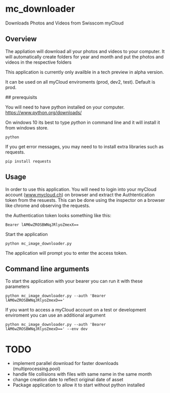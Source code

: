 # mc_downloader
Downloads Photos and Videos from Swisscom myCloud

## Overview
The appliation will download all your photos and videos to your computer. It will automatically create folders for year and month and put the photos and videos in the respective folders

This application is currently only availble in a tech preview in alpha version.

It can be used on all myCloud enviroments (prod, dev2, test).  Default is prod.

## prerequisits

You will need to have python installed on your computer. https://www.python.org/downloads/

On windows 10 its best to type *python* in command line and it will install it from windows store.
```
python
```

If you get error messages, you may need to to install extra libraries such as requests. 

```
pip install requests
```

## Usage

In order to use this application. You will need to login into your myCloud account (www.mycloud.ch) on browser and extract the Authtentication token from the resuests. This can be done using the inspector on a browser like chrome and observing the requests.

the Authentication token looks something like this: 
```
Bearer lAM6wZROSBWNqJRlyoZmexX==
```

Start the application
```
python mc_image_downloader.py
```

The application will prompt you to enter the access token. 


## Command line arguments

To start the application with your bearer you can run it with these parameters
```
python mc_image_downloader.py --auth 'Bearer lAM6wZROSBWNqJRlyoZmexD=='
```

If you want to access a myCloud account on a test or development enviroment you can use an additional argument
```
python mc_image_downloader.py --auth 'Bearer lAM6wZROSBWNqJRlyoZmexD==' --env dev
```

# TODO

- implement parallel download for faster downloads (multiprocessing.pool)
- handle file collisions with files with same name in the same month
- change creation date to reflect original date of asset
- Package application to allow it to start without python installed
